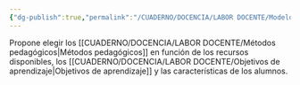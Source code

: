 ```yaml
---
{"dg-publish":true,"permalink":"/CUADERNO/DOCENCIA/LABOR DOCENTE/Modelo adaptativo o inclusivo/"}
---
```


Propone elegir los [[CUADERNO/DOCENCIA/LABOR DOCENTE/Métodos pedagógicos\|Métodos pedagógicos]] en función de los recursos disponibles, los [[CUADERNO/DOCENCIA/LABOR DOCENTE/Objetivos de aprendizaje\|Objetivos de aprendizaje]] y las características de los alumnos.